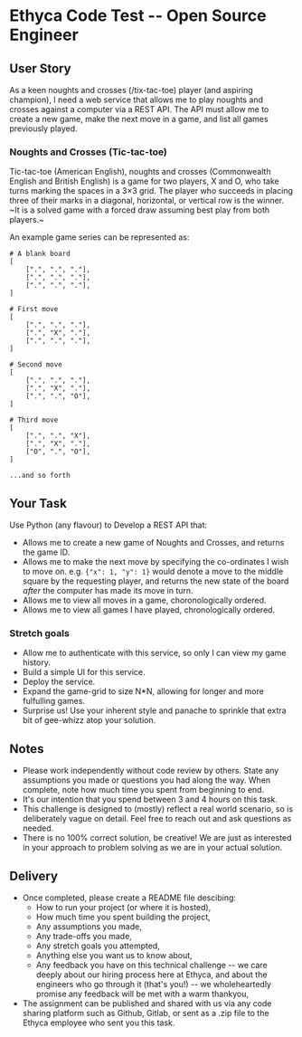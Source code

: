 # Ethyca Code Test -- Open Source Engineer

## User Story
As a keen noughts and crosses (/tix-tac-toe) player (and aspiring champion), I need a web service that allows me to play noughts and crosses against a computer via a REST API. The API must allow me to create a new game, make the next move in a game, and list all games previously played.

### Noughts and Crosses (Tic-tac-toe)
Tic-tac-toe (American English), noughts and crosses (Commonwealth English and British English) is a game for two players, X and O, who take turns marking the spaces in a 3×3 grid. The player who succeeds in placing three of their marks in a diagonal, horizontal, or vertical row is the winner. ~It is a solved game with a forced draw assuming best play from both players.~

An example game series can be represented as:
```
# A blank board
[
    [".", ".", "."],
    [".", ".", "."],
    [".", ".", "."],
]

# First move
[
    [".", ".", "."],
    [".", "X", "."],
    [".", ".", "."],
]

# Second move
[
    [".", ".", "."],
    [".", "X", "."],
    [".", ".", "O"],
]

# Third move
[
    [".", ".", "X"],
    [".", "X", "."],
    ["O", ".", "O"],
]

...and so forth
```

## Your Task
Use Python (any flavour) to Develop a REST API that:
- Allows me to create a new game of Noughts and Crosses, and returns the game ID.
- Allows me to make the next move by specifying the co-ordinates I wish to move on. e.g. `{"x": 1, "y": 1}` would denote a move to the middle square by the requesting player, and returns the new state of the board _after_ the computer has made its move in turn.
- Allows me to view all moves in a game, choronologically ordered.
- Allows me to view all games I have played, chronologically ordered.

### Stretch goals
- Allow me to authenticate with this service, so only I can view my game history.
- Build a simple UI for this service.
- Deploy the service.
- Expand the game-grid to size N*N, allowing for longer and more fulfulling games.
- Surprise us! Use your inherent style and panache to sprinkle that extra bit of gee-whizz atop your solution.


## Notes
- Please work independently without code review by others. State any assumptions you made or questions you had along the way. When complete, note how much time you spent from beginning to end.
- It's our intention that you spend between 3 and 4 hours on this task.
- This challenge is designed to (mostly) reflect a real world scenario, so is deliberately vague on detail. Feel free to reach out and ask questions as needed.
- There is no 100% correct solution, be creative! We are just as interested in your approach to problem solving as we are in your actual solution.


## Delivery
- Once completed, please create a README file descibing:
  - How to run your project (or where it is hosted),
  - How much time you spent building the project,
  - Any assumptions you made,
  - Any trade-offs you made,
  - Any stretch goals you attempted,
  - Anything else you want us to know about,
  - Any feedback you have on this technical challenge -- we care deeply about our hiring process here at Ethyca, and about the engineers who go through it (that's you!) -- we wholeheartedly promise any feedback will be met with a warm thankyou,
- The assignment can be published and shared with us via any code sharing platform such as Github, Gitlab, or sent as a .zip file to the Ethyca employee who sent you this task.
